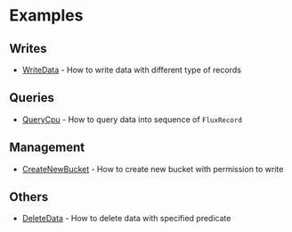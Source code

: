 # Examples

## Writes
- [WriteData](WriteData#writedata) - How to write data with different type of records 

## Queries
- [QueryCpu](QueryCpu#querycpu) - How to query data into sequence of `FluxRecord`

## Management
- [CreateNewBucket](CreateNewBucket#createnewbucket) - How to create new bucket with permission to write

## Others
- [DeleteData](DeleteData#deletedata) - How to delete data with specified predicate
  